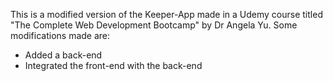 This is a modified version of the Keeper-App made in a Udemy course titled "The Complete Web Development Bootcamp" by Dr Angela Yu.
Some modifications made are:
  - Added a back-end 
  - Integrated the front-end with the back-end
 
